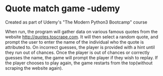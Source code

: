 # Quote match game -udemy

Created as part of Udemy's "The Modern Python3 Bootcamp" course

When run, the program will gather data on various famous quotes from the website http://quotes.toscrape.com. It will then select a random quote, and prompt the user to enter the name of the individual who the quote is attributed to. On incorrect guesses, the player is provided with a hint until they run out of chances. Once the player is out of chances or correctly guesses the name, the game will prompt the player if they wish to replay. If the player chooses to play again, the game restarts from the top(without scraping the website again).
 
